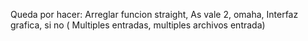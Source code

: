 Queda por hacer:
Arreglar funcion straight,
As vale 2,
omaha,
Interfaz grafica,
si no ( Multiples entradas, multiples archivos entrada)
